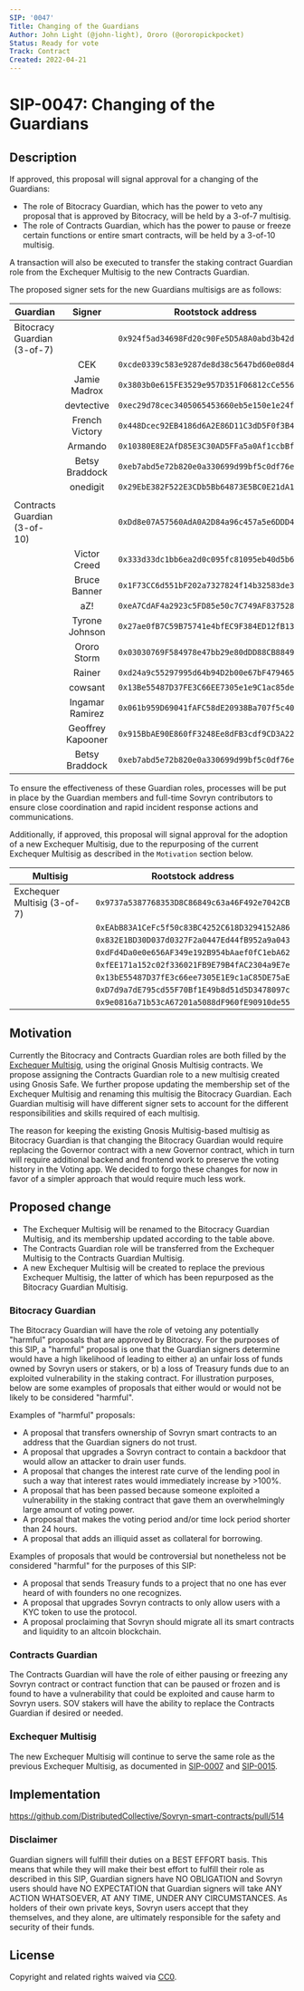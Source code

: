 ```yaml
---
SIP: '0047'
Title: Changing of the Guardians
Author: John Light (@john-light), Ororo (@ororopickpocket)
Status: Ready for vote
Track: Contract
Created: 2022-04-21
---
```


# SIP-0047: Changing of the Guardians

## Description  

If approved, this proposal will signal approval for a changing of the Guardians:
- The role of Bitocracy Guardian, which has the power to veto any proposal that is approved by Bitocracy, will be held by a 3-of-7 multisig.
- The role of Contracts Guardian, which has the power to pause or freeze certain functions or entire smart contracts, will be held by a 3-of-10 multisig.

A transaction will also be executed to transfer the staking contract Guardian role from the Exchequer Multisig to the new Contracts Guardian. 

The proposed signer sets for the new Guardians multisigs are as follows:

|	Guardian          	         | Signer   	       | Rootstock address                                 |
| ---------------------------- |:-----------------:|:-------------------------------------------------:|
| Bitocracy Guardian (3-of-7)  |                   | `0x924f5ad34698Fd20c90Fe5D5A8A0abd3b42dc711`      |
|                              | CEK               | `0xcde0339c583e9287de8d38c5647bd60e08d4be21`      |
|                              | Jamie Madrox      | `0x3803b0e615FE3529e957D351F06812cCe5566727`      |
|                              | devtective        | `0xec29d78cec3405065453660eb5e150e1e24fbb84`      |
|                              | French Victory    | `0x448Dcec92EB4186d6A2E86D11C3dD5F0f3B4C50f`      |
|                              | Armando           | `0x10380E8E2AfD85E3C30AD5FFa5a0Af1ccbBf6952`      |
|                              | Betsy Braddock    | `0xeb7abd5e72b820e0a330699d99bf5c0df76e794d`      |
|                              | onedigit          | `0x29EbE382F522E3CDb5Bb64873E5BC0E21dA1f9d2`      |
|                              |                   |	                                                 |
| Contracts Guardian (3-of-10) |                   | `0xDd8e07A57560AdA0A2D84a96c457a5e6DDD488b7`	     |
|                              | Victor Creed      | `0x333d33dc1bb6ea2d0c095fc81095eb40d5b62ef1`      |
|                              | Bruce Banner      | `0x1F73CC6d551bF202a7327824f14b32583de39DF3`      |
|                              | aZ!               | `0xeA7CdAF4a2923c5FD85e50c7C749AF837528d8B3`      |
|                              | Tyrone Johnson    | `0x27ae0fB7C59B75741e4bfEC9F384ED12fB1346B7`      |
|                              | Ororo Storm       | `0x03030769F584978e47bb29e80dDD88CB88493d6b`      |
|                              | Rainer            | `0xd24a9c55297995d64b94D2b00e67bF47946569f1`      |
|                              | cowsant           | `0x13Be55487D37FE3C66EE7305e1e9C1ac85de75Ae`      |
|                              | Ingamar Ramirez   | `0x061b959D69041fAFC58dE20938Ba707f5c408B47`      |
|                              | Geoffrey Kapooner | `0x915BbAE90E860fF3248Ee8dFB3cdf9CD3A225D16`      |
|                              | Betsy Braddock    | `0xeb7abd5e72b820e0a330699d99bf5c0df76e794d`      |

To ensure the effectiveness of these Guardian roles, processes will be put in place by the Guardian members and full-time Sovryn contributors to ensure close coordination and rapid incident response actions and communications.

Additionally, if approved, this proposal will signal approval for the adoption of a new Exchequer Multisig, due to the repurposing of the current Exchequer Multisig as described in the `Motivation` section below.

|	Multisig          	         | Rootstock address                                 |
| ---------------------------- |:-------------------------------------------------:|
| Exchequer Multisig (3-of-7)  | `0x9737a5387768353D8C86849c63a46F492e7042CB`      |
|                              | `0xEAbB83A1CeFc5f50c83BC4252C618D3294152A86`      |
|                              | `0x832E1BD30D037d0327F2a0447Ed44fB952a9a043`      |
|                              | `0xdFd4Da0e0e656AF349e192B954bAaef0fC1ebA62`      |
|                              | `0xfEE171a152c02f336021FB9E79B4fAC2304a9E7e`      |
|                              | `0x13bE55487D37fE3c66ee7305E1E9c1aC85DE75aE`      |
|                              | `0xD7d9a7dE795cd55F70Bf1E49b8d51d5D3478097c`      |
|                              | `0x9e0816a71b53cA67201a5088dF960fE90910de55`      |

## Motivation

Currently the Bitocracy and Contracts Guardian roles are both filled by the [Exchequer Multisig](https://github.com/DistributedCollective/SIPS/blob/main/SIP-0007.md), using the original Gnosis Multisig contracts. We propose assigning the Contracts Guardian role to a new multisig created using Gnosis Safe. We further propose updating the membership set of the Exchequer Multisig and renaming this multisig the Bitocracy Guardian. Each Guardian multisig will have different signer sets to account for the different responsibilities and skills required of each multisig.

The reason for keeping the existing Gnosis Multisig-based multisig as Bitocracy Guardian is that changing the Bitocracy Guardian would require replacing the Governor contract with a new Governor contract, which in turn will require additional backend and frontend work to preserve the voting history in the Voting app. We decided to forgo these changes for now in favor of a simpler approach that would require much less work.

## Proposed change

- The Exchequer Multisig will be renamed to the Bitocracy Guardian Multisig, and its membership updated according to the table above.  
- The Contracts Guardian role will be transferred from the Exchequer Multisig to the Contracts Guardian Multisig.
- A new Exchequer Multisig will be created to replace the previous Exchequer Multisig, the latter of which has been repurposed as the Bitocracy Guardian Multisig.

### Bitocracy Guardian
The Bitocracy Guardian will have the role of vetoing any potentially "harmful" proposals that are approved by Bitocracy. For the purposes of this SIP, a "harmful" proposal is one that the Guardian signers determine would have a high likelihood of leading to either a) an unfair loss of funds owned by Sovryn users or stakers, or b) a loss of Treasury funds due to an exploited vulnerability in the staking contract. For illustration purposes, below are some examples of proposals that either would or would not be likely to be considered "harmful".

Examples of "harmful" proposals:
- A proposal that transfers ownership of Sovryn smart contracts to an address that the Guardian signers do not trust.
- A proposal that upgrades a Sovryn contract to contain a backdoor that would allow an attacker to drain user funds.
- A proposal that changes the interest rate curve of the lending pool in such a way that interest rates would immediately increase by >100%.
- A proposal that has been passed because someone exploited a vulnerability in the staking contract that gave them an overwhelmingly large amount of voting power.
- A proposal that makes the voting period and/or time lock period shorter than 24 hours.
- A proposal that adds an illiquid asset as collateral for borrowing.

Examples of proposals that would be controversial but nonetheless not be considered "harmful" for the purposes of this SIP:
- A proposal that sends Treasury funds to a project that no one has ever heard of with founders no one recognizes.
- A proposal that upgrades Sovryn contracts to only allow users with a KYC token to use the protocol.
- A proposal proclaiming that Sovryn should migrate all its smart contracts and liquidity to an altcoin blockchain. 

### Contracts Guardian
The Contracts Guardian will have the role of either pausing or freezing any Sovryn contract or contract function that can be paused or frozen and is found to have a vulnerability that could be exploited and cause harm to Sovryn users. SOV stakers will have the ability to replace the Contracts Guardian if desired or needed.

### Exchequer Multisig

The new Exchequer Multisig will continue to serve the same role as the previous Exchequer Multisig, as documented in [SIP-0007](https://github.com/DistributedCollective/SIPS/blob/main/SIP-0007.md) and [SIP-0015](https://github.com/DistributedCollective/SIPS/blob/main/SIP-0015.md).

## Implementation

https://github.com/DistributedCollective/Sovryn-smart-contracts/pull/514

### Disclaimer

Guardian signers will fulfill their duties on a BEST EFFORT basis. This means that while they will make their best effort to fulfill their role as described in this SIP, Guardian signers have NO OBLIGATION and Sovryn users should have NO EXPECTATION that Guardian signers will take ANY ACTION WHATSOEVER, AT ANY TIME, UNDER ANY CIRCUMSTANCES. As holders of their own private keys, Sovryn users accept that they themselves, and they alone, are ultimately responsible for the safety and security of their funds.

## License
Copyright and related rights waived via [CC0](https://creativecommons.org/publicdomain/zero/1.0/).
